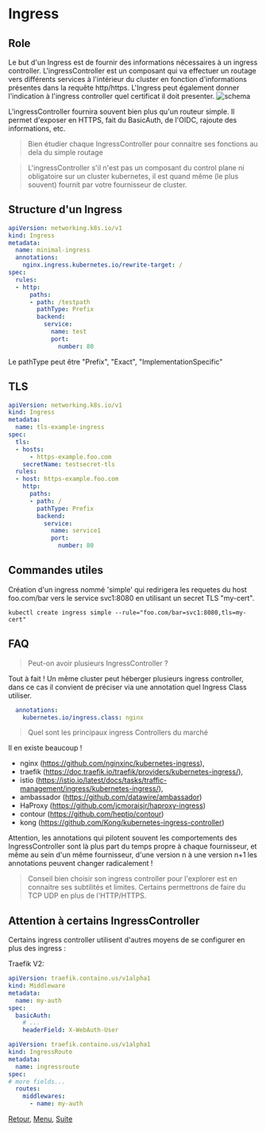 # Ingress 
## Role
Le but d'un Ingress est de fournir des informations nécessaires à un ingress controller.
L'ingressController est un composant qui va effectuer un routage vers différents services à l'intérieur du cluster en fonction d'informations présentes dans la requête http/https. 
L'Ingress peut également donner l'indication à l'ingress controller quel certificat il doit presenter.
![schema](https://obeyler.github.io/Formation-K8S/images/ingress.svg)

L'ingressController fournira souvent bien plus qu'un routeur simple. Il permet d'exposer en HTTPS, fait du BasicAuth, de l'OIDC, rajoute des informations, etc. 
> Bien étudier chaque IngressController pour connaitre ses fonctions au dela du simple routage

>L'ingressController s'il n'est pas un composant du control plane ni obligatoire sur un cluster kubernetes, il est quand même (le plus souvent) fournit par votre fournisseur de cluster.

## Structure d'un Ingress
```yaml
apiVersion: networking.k8s.io/v1
kind: Ingress
metadata:
  name: minimal-ingress
  annotations:
    nginx.ingress.kubernetes.io/rewrite-target: /
spec:
  rules:
  - http:
      paths:
      - path: /testpath
        pathType: Prefix
        backend:
          service:
            name: test
            port:
              number: 80
```

Le pathType peut être "Prefix", "Exact", "ImplementationSpecific"

## TLS
```yaml
apiVersion: networking.k8s.io/v1
kind: Ingress
metadata:
  name: tls-example-ingress
spec:
  tls:
  - hosts:
      - https-example.foo.com
    secretName: testsecret-tls
  rules:
  - host: https-example.foo.com
    http:
      paths:
      - path: /
        pathType: Prefix
        backend:
          service:
            name: service1
            port:
              number: 80
```

## Commandes utiles
Création d'un ingress nommé 'simple' qui redirigera les requetes du host foo.com/bar  vers le service svc1:8080 en utilisant un secret TLS "my-cert".
```
kubectl create ingress simple --rule="foo.com/bar=svc1:8080,tls=my-cert"
```

## FAQ
>Peut-on avoir plusieurs IngressController ?

Tout à fait ! Un même cluster peut héberger plusieurs ingress controller, dans ce cas il convient de préciser via une annotation
quel Ingress Class utiliser. 
```yaml
  annotations:
    kubernetes.io/ingress.class: nginx
```


> Quel sont les principaux ingress Controllers du marché

Il en existe beaucoup !
- nginx (https://github.com/nginxinc/kubernetes-ingress),
- traefik (https://doc.traefik.io/traefik/providers/kubernetes-ingress/), 
- istio (https://istio.io/latest/docs/tasks/traffic-management/ingress/kubernetes-ingress/),
- ambassador (https://github.com/datawire/ambassador)
- HaProxy (https://github.com/jcmoraisjr/haproxy-ingress)
- contour (https://github.com/heptio/contour)
- kong (https://github.com/Kong/kubernetes-ingress-controller)

Attention, les annotations qui pilotent souvent les comportements des IngressController sont là plus part du temps propre à chaque fournisseur, et même au sein d'un même fournisseur, d'une version n à une version n+1 les annotations peuvent changer radicalement !

> Conseil bien choisir son ingress controller pour l'explorer est en connaitre ses subtilités et limites.
Certains permettrons de faire du TCP UDP en plus de l'HTTP/HTTPS. 

## Attention à certains IngressController 
Certains ingress controller utilisent d'autres moyens de se configurer en plus des ingress :

Traefik V2:
```yaml
apiVersion: traefik.containo.us/v1alpha1
kind: Middleware
metadata:
  name: my-auth
spec:
  basicAuth:
    # ...
    headerField: X-WebAuth-User
```

```yaml
apiVersion: traefik.containo.us/v1alpha1
kind: IngressRoute
metadata:
  name: ingressroute
spec:
# more fields...
  routes:
    middlewares:
      - name: my-auth
```
[Retour](https://obeyler.github.io/Formation-K8S/Chapitres/Service.html), [Menu](https://obeyler.github.io/Formation-K8S/), [Suite](https://obeyler.github.io/Formation-K8S/Chapitres/Persistence.html)

